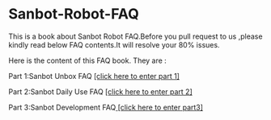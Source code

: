 # Sanbot-Robot-FAQ

This is a book about Sanbot Robot FAQ.Before you pull request to us ,please kindly read below FAQ contents.It will resolve your 80% issues.

Here is the content of this FAQ book. They are :

Part 1:Sanbot Unbox FAQ    [\[click here  to enter part 1\]](https://frank202020.gitbooks.io/sanbot-robot-faq/content/part1/)

Part 2:Sanbot Daily Use FAQ [ \[click here to enter part 2\]](https://frank202020.gitbooks.io/sanbot-robot-faq/content/part2/)

Part 3:Sanbot Development FAQ[ \[click here to enter part3\]](https://frank202020.gitbooks.io/sanbot-robot-faq/content/part3/)

